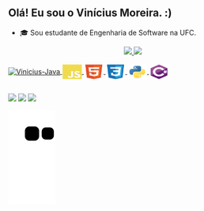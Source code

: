 ## Olá! Eu sou o Vinícius Moreira. :)

- 🎓 Sou estudante de Engenharia de Software na UFC.

<div align="center">
  <a href="https://github.com/viniciusmoreira04">
  <img height="180em" src="https://github-readme-stats.vercel.app/api?username=viniciusmoreira04&show_icons=true&theme=dracula&include_all_commits=true&count_private=true"/>
  <img height="180em" src="https://github-readme-stats.vercel.app/api/top-langs/?username=viniciusmoreira04&layout=compact&langs_count=7&theme=dracula"/>
</div>

  </div>
<div style="display: inline_block"><br>
  <img align="center" alt="Vinicius-Java" height="30" width="40" src="https://i.pinimg.com/564x/e9/94/61/e99461fdd5b3db8bdb3081d8acf5e524.jpg">
  <img align="center" alt="Vinicius-Js" height="30" width="40" src="https://raw.githubusercontent.com/devicons/devicon/master/icons/javascript/javascript-plain.svg">
  <img align="center" alt="Vinicius-HTML" height="30" width="40" src="https://raw.githubusercontent.com/devicons/devicon/master/icons/html5/html5-original.svg">
  <img align="center" alt="Vinicius-CSS" height="30" width="40" src="https://raw.githubusercontent.com/devicons/devicon/master/icons/css3/css3-original.svg">
  <img align="center" alt="Vinicius-Python" height="30" width="40" src="https://raw.githubusercontent.com/devicons/devicon/master/icons/python/python-original.svg">
  <img align="center" alt="Vinicius-Csharp" height="30" width="40" src="https://raw.githubusercontent.com/devicons/devicon/master/icons/csharp/csharp-original.svg">
</div>

  ##
 
<div> 
  <a href="https://instagram.com/viniciusmoreira4" target="_blank"><img src="https://img.shields.io/badge/-Instagram-%23E4405F?style=for-the-badge&logo=instagram&logoColor=white" target="_blank"></a>
  <a href = "mailto:viniciusmoreira4@gmail.com"><img src="https://img.shields.io/badge/-Gmail-%23333?style=for-the-badge&logo=gmail&logoColor=white" target="_blank"></a>
  <a href="https://www.linkedin.com/in/viniciusmoreira4" target="_blank"><img src="https://img.shields.io/badge/-LinkedIn-%230077B5?style=for-the-badge&logo=linkedin&logoColor=white" target="_blank"></a> 
 
  ![Snake animation](https://github.com/viniciusmoreira04/viniciusmoreira04/blob/output/github-contribution-grid-snake.svg)
 
</div>
